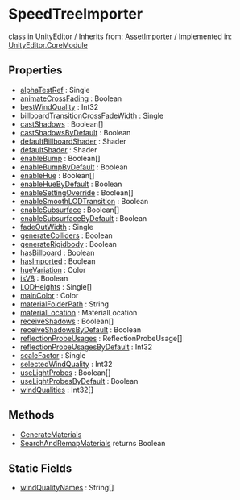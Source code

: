 # SpeedTreeImporter
class in UnityEditor
 / Inherits from: <a href="https://docs.unity3d.com/6000.0/Documentation/ScriptReference/AssetImporter.html">AssetImporter</a> / Implemented in: <a href="https://docs.unity3d.com/6000.0/Documentation/ScriptReference/UnityEditor.CoreModule.html">UnityEditor.CoreModule</a>
## Properties
- <a href="https://docs.unity3d.com/6000.0/Documentation/ScriptReference/SpeedTreeImporter-alphaTestRef.html">alphaTestRef</a> : Single
- <a href="https://docs.unity3d.com/6000.0/Documentation/ScriptReference/SpeedTreeImporter-animateCrossFading.html">animateCrossFading</a> : Boolean
- <a href="https://docs.unity3d.com/6000.0/Documentation/ScriptReference/SpeedTreeImporter-bestWindQuality.html">bestWindQuality</a> : Int32
- <a href="https://docs.unity3d.com/6000.0/Documentation/ScriptReference/SpeedTreeImporter-billboardTransitionCrossFadeWidth.html">billboardTransitionCrossFadeWidth</a> : Single
- <a href="https://docs.unity3d.com/6000.0/Documentation/ScriptReference/SpeedTreeImporter-castShadows.html">castShadows</a> : Boolean[]
- <a href="https://docs.unity3d.com/6000.0/Documentation/ScriptReference/SpeedTreeImporter-castShadowsByDefault.html">castShadowsByDefault</a> : Boolean
- <a href="https://docs.unity3d.com/6000.0/Documentation/ScriptReference/SpeedTreeImporter-defaultBillboardShader.html">defaultBillboardShader</a> : Shader
- <a href="https://docs.unity3d.com/6000.0/Documentation/ScriptReference/SpeedTreeImporter-defaultShader.html">defaultShader</a> : Shader
- <a href="https://docs.unity3d.com/6000.0/Documentation/ScriptReference/SpeedTreeImporter-enableBump.html">enableBump</a> : Boolean[]
- <a href="https://docs.unity3d.com/6000.0/Documentation/ScriptReference/SpeedTreeImporter-enableBumpByDefault.html">enableBumpByDefault</a> : Boolean
- <a href="https://docs.unity3d.com/6000.0/Documentation/ScriptReference/SpeedTreeImporter-enableHue.html">enableHue</a> : Boolean[]
- <a href="https://docs.unity3d.com/6000.0/Documentation/ScriptReference/SpeedTreeImporter-enableHueByDefault.html">enableHueByDefault</a> : Boolean
- <a href="https://docs.unity3d.com/6000.0/Documentation/ScriptReference/SpeedTreeImporter-enableSettingOverride.html">enableSettingOverride</a> : Boolean[]
- <a href="https://docs.unity3d.com/6000.0/Documentation/ScriptReference/SpeedTreeImporter-enableSmoothLODTransition.html">enableSmoothLODTransition</a> : Boolean
- <a href="https://docs.unity3d.com/6000.0/Documentation/ScriptReference/SpeedTreeImporter-enableSubsurface.html">enableSubsurface</a> : Boolean[]
- <a href="https://docs.unity3d.com/6000.0/Documentation/ScriptReference/SpeedTreeImporter-enableSubsurfaceByDefault.html">enableSubsurfaceByDefault</a> : Boolean
- <a href="https://docs.unity3d.com/6000.0/Documentation/ScriptReference/SpeedTreeImporter-fadeOutWidth.html">fadeOutWidth</a> : Single
- <a href="https://docs.unity3d.com/6000.0/Documentation/ScriptReference/SpeedTreeImporter-generateColliders.html">generateColliders</a> : Boolean
- <a href="https://docs.unity3d.com/6000.0/Documentation/ScriptReference/SpeedTreeImporter-generateRigidbody.html">generateRigidbody</a> : Boolean
- <a href="https://docs.unity3d.com/6000.0/Documentation/ScriptReference/SpeedTreeImporter-hasBillboard.html">hasBillboard</a> : Boolean
- <a href="https://docs.unity3d.com/6000.0/Documentation/ScriptReference/SpeedTreeImporter-hasImported.html">hasImported</a> : Boolean
- <a href="https://docs.unity3d.com/6000.0/Documentation/ScriptReference/SpeedTreeImporter-hueVariation.html">hueVariation</a> : Color
- <a href="https://docs.unity3d.com/6000.0/Documentation/ScriptReference/SpeedTreeImporter-isV8.html">isV8</a> : Boolean
- <a href="https://docs.unity3d.com/6000.0/Documentation/ScriptReference/SpeedTreeImporter-LODHeights.html">LODHeights</a> : Single[]
- <a href="https://docs.unity3d.com/6000.0/Documentation/ScriptReference/SpeedTreeImporter-mainColor.html">mainColor</a> : Color
- <a href="https://docs.unity3d.com/6000.0/Documentation/ScriptReference/SpeedTreeImporter-materialFolderPath.html">materialFolderPath</a> : String
- <a href="https://docs.unity3d.com/6000.0/Documentation/ScriptReference/SpeedTreeImporter-materialLocation.html">materialLocation</a> : MaterialLocation
- <a href="https://docs.unity3d.com/6000.0/Documentation/ScriptReference/SpeedTreeImporter-receiveShadows.html">receiveShadows</a> : Boolean[]
- <a href="https://docs.unity3d.com/6000.0/Documentation/ScriptReference/SpeedTreeImporter-receiveShadowsByDefault.html">receiveShadowsByDefault</a> : Boolean
- <a href="https://docs.unity3d.com/6000.0/Documentation/ScriptReference/SpeedTreeImporter-reflectionProbeUsages.html">reflectionProbeUsages</a> : ReflectionProbeUsage[]
- <a href="https://docs.unity3d.com/6000.0/Documentation/ScriptReference/SpeedTreeImporter-reflectionProbeUsagesByDefault.html">reflectionProbeUsagesByDefault</a> : Int32
- <a href="https://docs.unity3d.com/6000.0/Documentation/ScriptReference/SpeedTreeImporter-scaleFactor.html">scaleFactor</a> : Single
- <a href="https://docs.unity3d.com/6000.0/Documentation/ScriptReference/SpeedTreeImporter-selectedWindQuality.html">selectedWindQuality</a> : Int32
- <a href="https://docs.unity3d.com/6000.0/Documentation/ScriptReference/SpeedTreeImporter-useLightProbes.html">useLightProbes</a> : Boolean[]
- <a href="https://docs.unity3d.com/6000.0/Documentation/ScriptReference/SpeedTreeImporter-useLightProbesByDefault.html">useLightProbesByDefault</a> : Boolean
- <a href="https://docs.unity3d.com/6000.0/Documentation/ScriptReference/SpeedTreeImporter-windQualities.html">windQualities</a> : Int32[]
## Methods
- <a href="https://docs.unity3d.com/6000.0/Documentation/ScriptReference/SpeedTreeImporter.GenerateMaterials.html">GenerateMaterials</a>
- <a href="https://docs.unity3d.com/6000.0/Documentation/ScriptReference/SpeedTreeImporter.SearchAndRemapMaterials.html">SearchAndRemapMaterials</a> returns Boolean
## Static Fields
- <a href="https://docs.unity3d.com/6000.0/Documentation/ScriptReference/SpeedTreeImporter-windQualityNames.html">windQualityNames</a> : String[]
